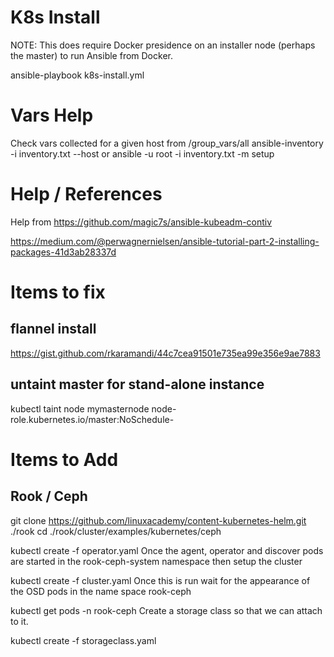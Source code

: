# K8s Install
NOTE: This does require Docker presidence on an installer node (perhaps the master) to run Ansible from Docker.

ansible-playbook k8s-install.yml 

# Vars Help
Check vars collected for a given host from /group_vars/all
ansible-inventory -i inventory.txt --host <hostname or IP>
  or
ansible -u root -i inventory.txt -m setup <hostname or IP>

# Help / References
Help from https://github.com/magic7s/ansible-kubeadm-contiv

https://medium.com/@perwagnernielsen/ansible-tutorial-part-2-installing-packages-41d3ab28337d


# Items to fix
## flannel install
https://gist.github.com/rkaramandi/44c7cea91501e735ea99e356e9ae7883

## untaint master for stand-alone instance
kubectl taint node mymasternode node-role.kubernetes.io/master:NoSchedule-

# Items to Add
## Rook / Ceph
git clone https://github.com/linuxacademy/content-kubernetes-helm.git ./rook
cd ./rook/cluster/examples/kubernetes/ceph


kubectl create -f operator.yaml
Once the agent, operator and discover pods are started in the rook-ceph-system namespace then setup the cluster

kubectl create -f cluster.yaml
Once this is run wait for the appearance of the OSD pods in the name space rook-ceph

kubectl get pods -n rook-ceph
Create a storage class so that we can attach to it.

kubectl create -f storageclass.yaml

